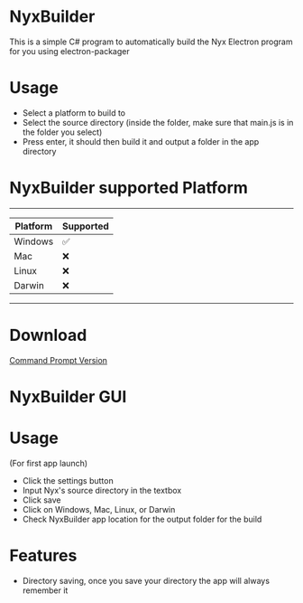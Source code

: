 # NyxBuilder
This is a simple C# program to automatically build the Nyx Electron program for you using electron-packager

# Usage
* Select a platform to build to
* Select the source directory (inside the folder, make sure that main.js is in the folder you select)
* Press enter, it should then build it and output a folder in the app directory

# NyxBuilder supported Platform
------------------------------------------------------
| Platform | Supported                               |
| ------- | -----------------------------------------|
| Windows | :white_check_mark:                       |
| Mac   | :x:                                        |
| Linux   | :x:                                      | 
| Darwin   | :x:                                     | 
------------------------------------------------------

# Download 
[Command Prompt Version](https://github.com/ping-127001/NyxBuilder/releases/tag/v1.0.0)


# NyxBuilder GUI

# Usage
(For first app launch)
* Click the settings button
* Input Nyx's source directory in the textbox
* Click save
* Click on Windows, Mac, Linux, or Darwin
* Check NyxBuilder app location for the output folder for the build

# Features
* Directory saving, once you save your directory the app will always remember it
